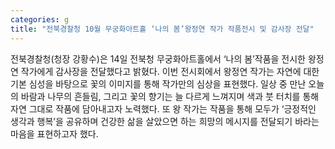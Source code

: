 ```yaml
---
categories: g
title: "전북경찰청 10월 무궁화아트홀 ‘나의 봄’왕정연 작가 작품전시 및 감사장 전달"
---
```

전북경찰청(청장 강황수)은 14일 전북청 무궁화아트홀에서 ‘나의 봄’작품을 전시한 왕정연 작가에게 감사장을 전달했다고 밝혔다. 이번 전시회에서 왕정연 작가는 자연에 대한 기본 심성을 바탕으로 꽃의 이미지를 통해 작가만의 심상을 표현했다. 일상 중 만난 오늘의 바람과 나무의 흔들림, 그리고 꽃의 향기는 늘 다르게 느껴지며 색과 붓 터치를 통해 자연 그대로 작품에 담아내고자 노력했다. 또 왕 작가는 작품을 통해 모두가 ‘긍정적인 생각과 행복’을 공유하며 건강한 삶을 살았으면 하는 희망의 메시지를 전달되기 바라는 마음을 표현하고자 했다.